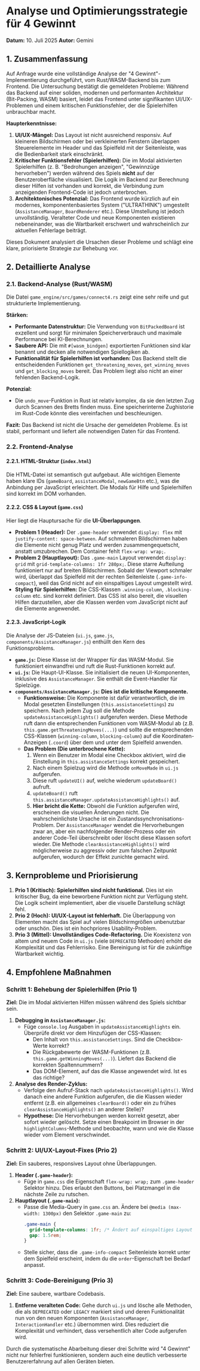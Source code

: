 # Analyse und Optimierungsstrategie für 4 Gewinnt

**Datum:** 10. Juli 2025
**Autor:** Gemini

## 1. Zusammenfassung

Auf Anfrage wurde eine vollständige Analyse der "4 Gewinnt"-Implementierung durchgeführt, vom Rust/WASM-Backend bis zum Frontend. Die Untersuchung bestätigt die gemeldeten Probleme: Während das Backend auf einer soliden, modernen und performanten Architektur (Bit-Packing, WASM) basiert, leidet das Frontend unter signifikanten UI/UX-Problemen und einem kritischen Funktionsfehler, der die Spielerhilfen unbrauchbar macht.

**Haupterkenntnisse:**

1.  **UI/UX-Mängel:** Das Layout ist nicht ausreichend responsiv. Auf kleineren Bildschirmen oder bei verkleinerten Fenstern überlappen Steuerelemente im Header und das Spielfeld mit der Seitenleiste, was die Bedienbarkeit stark einschränkt.
2.  **Kritischer Funktionsfehler (Spielerhilfen):** Die im Modal aktivierten Spielerhilfen (z. B. "Bedrohungen anzeigen", "Gewinnzüge hervorheben") werden während des Spiels **nicht** auf der Benutzeroberfläche visualisiert. Die Logik im Backend zur Berechnung dieser Hilfen ist vorhanden und korrekt, die Verbindung zum anzeigenden Frontend-Code ist jedoch unterbrochen.
3.  **Architektonisches Potenzial:** Das Frontend wurde kürzlich auf ein modernes, komponentenbasiertes System ("ULTRATHINK") umgestellt (`AssistanceManager`, `BoardRenderer` etc.). Diese Umstellung ist jedoch unvollständig. Veralteter Code und neue Komponenten existieren nebeneinander, was die Wartbarkeit erschwert und wahrscheinlich zur aktuellen Fehlerlage beiträgt.

Dieses Dokument analysiert die Ursachen dieser Probleme und schlägt eine klare, priorisierte Strategie zur Behebung vor.

## 2. Detaillierte Analyse

### 2.1. Backend-Analyse (Rust/WASM)

Die Datei `game_engine/src/games/connect4.rs` zeigt eine sehr reife und gut strukturierte Implementierung.

**Stärken:**

*   **Performante Datenstruktur:** Die Verwendung von `BitPackedBoard` ist exzellent und sorgt für minimalen Speicherverbrauch und maximale Performance bei KI-Berechnungen.
*   **Saubere API:** Die mit `#[wasm_bindgen]` exportierten Funktionen sind klar benannt und decken alle notwendigen Spiellogiken ab.
*   **Funktionalität für Spielerhilfen ist vorhanden:** Das Backend stellt die entscheidenden Funktionen `get_threatening_moves`, `get_winning_moves` und `get_blocking_moves` bereit. Das Problem liegt also nicht an einer fehlenden Backend-Logik.

**Potenzial:**

*   Die `undo_move`-Funktion in Rust ist relativ komplex, da sie den letzten Zug durch Scannen des Bretts finden muss. Eine speicherinterne Zughistorie im Rust-Code könnte dies vereinfachen und beschleunigen.

**Fazit:** Das Backend ist nicht die Ursache der gemeldeten Probleme. Es ist stabil, performant und liefert alle notwendigen Daten für das Frontend.

### 2.2. Frontend-Analyse

#### 2.2.1. HTML-Struktur (`index.html`)

Die HTML-Datei ist semantisch gut aufgebaut. Alle wichtigen Elemente haben klare IDs (`gameBoard`, `assistanceModal`, `newGameBtn` etc.), was die Anbindung per JavaScript erleichtert. Die Modals für Hilfe und Spielerhilfen sind korrekt im DOM vorhanden.

#### 2.2.2. CSS & Layout (`game.css`)

Hier liegt die Hauptursache für die **UI-Überlappungen**.

*   **Problem 1 (Header):** Der `.game-header` verwendet `display: flex` mit `justify-content: space-between`. Auf schmaleren Bildschirmen haben die Elemente nicht genug Platz und werden zusammengequetscht, anstatt umzubrechen. Dem Container fehlt `flex-wrap: wrap;`.
*   **Problem 2 (Hauptlayout):** Das `.game-main` Layout verwendet `display: grid` mit `grid-template-columns: 1fr 280px;`. Diese starre Aufteilung funktioniert nur auf breiten Bildschirmen. Sobald der Viewport schmaler wird, überlappt das Spielfeld mit der rechten Seitenleiste (`.game-info-compact`), weil das Grid nicht auf ein einspaltiges Layout umgestellt wird.
*   **Styling für Spielerhilfen:** Die CSS-Klassen `.winning-column`, `.blocking-column` etc. sind korrekt definiert. Das CSS ist also bereit, die visuellen Hilfen darzustellen, aber die Klassen werden vom JavaScript nicht auf die Elemente angewendet.

#### 2.2.3. JavaScript-Logik

Die Analyse der JS-Dateien (`ui.js`, `game.js`, `components/AssistanceManager.js`) enthüllt den Kern des Funktionsproblems.

*   **`game.js`:** Diese Klasse ist der Wrapper für das WASM-Modul. Sie funktioniert einwandfrei und ruft die Rust-Funktionen korrekt auf.
*   **`ui.js`:** Die Haupt-UI-Klasse. Sie initialisiert die neuen UI-Komponenten, inklusive des `AssistanceManager`. Sie enthält die Event-Handler für Spielzüge.
*   **`components/AssistanceManager.js`:** **Dies ist die kritische Komponente.**
    *   **Funktionsweise:** Die Komponente ist dafür verantwortlich, die im Modal gesetzten Einstellungen (`this.assistanceSettings`) zu speichern. Nach jedem Zug soll die Methode `updateAssistanceHighlights()` aufgerufen werden. Diese Methode ruft dann die entsprechenden Funktionen vom WASM-Modul ab (z.B. `this.game.getThreateningMoves(...)`) und sollte die entsprechenden CSS-Klassen (`winning-column`, `blocking-column`) auf die Koordinaten-Anzeigen (`.coord`) über dem und unter dem Spielfeld anwenden.
    *   **Das Problem (Die unterbrochene Kette):**
        1.  Wenn ein Benutzer im Modal eine Checkbox aktiviert, wird die Einstellung in `this.assistanceSettings` korrekt gespeichert.
        2.  Nach einem Spielzug wird die Methode `onMoveMade` in `ui.js` aufgerufen.
        3.  Diese ruft `updateUI()` auf, welche wiederum `updateBoard()` aufruft.
        4.  `updateBoard()` ruft `this.assistanceManager.updateAssistanceHighlights()` auf.
        5.  **Hier bricht die Kette:** Obwohl die Funktion aufgerufen wird, erscheinen die visuellen Änderungen nicht. Die wahrscheinlichste Ursache ist ein Zustandssynchronisations-Problem. Der `AssistanceManager` wendet die Hervorhebungen zwar an, aber ein nachfolgender Render-Prozess oder ein anderer Code-Teil überschreibt oder löscht diese Klassen sofort wieder. Die Methode `clearAssistanceHighlights()` wird möglicherweise zu aggressiv oder zum falschen Zeitpunkt aufgerufen, wodurch der Effekt zunichte gemacht wird.

## 3. Kernprobleme und Priorisierung

1.  **Prio 1 (Kritisch): Spielerhilfen sind nicht funktional.** Dies ist ein kritischer Bug, da eine beworbene Funktion nicht zur Verfügung steht. Die Logik scheint implementiert, aber die visuelle Darstellung schlägt fehl.
2.  **Prio 2 (Hoch): UI/UX-Layout ist fehlerhaft.** Die Überlappung von Elementen macht das Spiel auf vielen Bildschirmgrößen unbenutzbar oder unschön. Dies ist ein hochpriores Usability-Problem.
3.  **Prio 3 (Mittel): Unvollständiges Code-Refactoring.** Die Koexistenz von altem und neuem Code in `ui.js` (viele `DEPRECATED` Methoden) erhöht die Komplexität und das Fehlerrisiko. Eine Bereinigung ist für die zukünftige Wartbarkeit wichtig.

## 4. Empfohlene Maßnahmen

### Schritt 1: Behebung der Spielerhilfen (Prio 1)

**Ziel:** Die im Modal aktivierten Hilfen müssen während des Spiels sichtbar sein.

1.  **Debugging in `AssistanceManager.js`:**
    *   Füge `console.log` Ausgaben in `updateAssistanceHighlights` ein. Überprüfe direkt vor dem Hinzufügen der CSS-Klassen:
        *   Den Inhalt von `this.assistanceSettings`. Sind die Checkbox-Werte korrekt?
        *   Die Rückgabewerte der WASM-Funktionen (z.B. `this.game.getWinningMoves(...)`). Liefert das Backend die korrekten Spaltennummern?
        *   Das DOM-Element, auf das die Klasse angewendet wird. Ist es das richtige?
2.  **Analyse des Render-Zyklus:**
    *   Verfolge den Aufruf-Stack nach `updateAssistanceHighlights()`. Wird danach eine andere Funktion aufgerufen, die die Klassen wieder entfernt (z.B. ein allgemeines `clearBoard()` oder ein zu frühes `clearAssistanceHighlights()` an anderer Stelle)?
    *   **Hypothese:** Die Hervorhebungen werden korrekt gesetzt, aber sofort wieder gelöscht. Setze einen Breakpoint im Browser in der `highlightColumns`-Methode und beobachte, wann und wie die Klasse wieder vom Element verschwindet.

### Schritt 2: UI/UX-Layout-Fixes (Prio 2)

**Ziel:** Ein sauberes, responsives Layout ohne Überlappungen.

1.  **Header (`.game-header`):**
    *   Füge in `game.css` die Eigenschaft `flex-wrap: wrap;` zum `.game-header` Selektor hinzu. Dies erlaubt den Buttons, bei Platzmangel in die nächste Zeile zu rutschen.
2.  **Hauptlayout (`.game-main`):**
    *   Passe die Media-Query in `game.css` an. Ändere bei `@media (max-width: 1300px)` den Selektor `.game-main` zu:
        ```css
        .game-main {
          grid-template-columns: 1fr; /* Ändert auf einspaltiges Layout */
          gap: 1.5rem;
        }
        ```
    *   Stelle sicher, dass die `.game-info-compact` Seitenleiste korrekt unter dem Spielfeld erscheint, indem du die `order`-Eigenschaft bei Bedarf anpasst.

### Schritt 3: Code-Bereinigung (Prio 3)

**Ziel:** Eine saubere, wartbare Codebasis.

1.  **Entferne veralteten Code:** Gehe durch `ui.js` und lösche alle Methoden, die als `DEPRECATED` oder `LEGACY` markiert sind und deren Funktionalität nun von den neuen Komponenten (`AssistanceManager`, `InteractionHandler` etc.) übernommen wird. Dies reduziert die Komplexität und verhindert, dass versehentlich alter Code aufgerufen wird.

Durch die systematische Abarbeitung dieser drei Schritte wird "4 Gewinnt" nicht nur fehlerfrei funktionieren, sondern auch eine deutlich verbesserte Benutzererfahrung auf allen Geräten bieten.